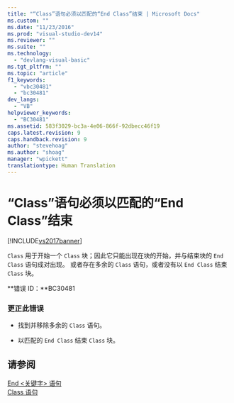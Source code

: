 ```yaml
---
title: "“Class”语句必须以匹配的“End Class”结束 | Microsoft Docs"
ms.custom: ""
ms.date: "11/23/2016"
ms.prod: "visual-studio-dev14"
ms.reviewer: ""
ms.suite: ""
ms.technology: 
  - "devlang-visual-basic"
ms.tgt_pltfrm: ""
ms.topic: "article"
f1_keywords: 
  - "vbc30481"
  - "bc30481"
dev_langs: 
  - "VB"
helpviewer_keywords: 
  - "BC30481"
ms.assetid: 583f3029-bc3a-4e06-866f-92dbecc46f19
caps.latest.revision: 9
caps.handback.revision: 9
author: "stevehoag"
ms.author: "shoag"
manager: "wpickett"
translationtype: Human Translation
---
```

# “Class”语句必须以匹配的“End Class”结束
[!INCLUDE[vs2017banner](../../../csharp/includes/vs2017banner.md)]

`Class` 用于开始一个 `Class` 块；因此它只能出现在块的开始，并与结束块的 `End Class` 语句成对出现。  或者存在多余的 `Class` 语句，或者没有以 `End Class` 结束 `Class` 块。  
  
 **错误 ID：**BC30481  
  
### 更正此错误  
  
-   找到并移除多余的 `Class` 语句。  
  
-   以匹配的 `End Class` 结束 `Class` 块。  
  
## 请参阅  
 [End \<关键字\> 语句](../../../visual-basic/language-reference/statements/end-keyword-statement.md)   
 [Class 语句](../../../visual-basic/language-reference/statements/class-statement.md)